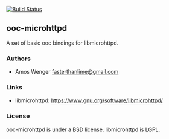 [![Build Status](https://travis-ci.org/fasterthanlime/ooc-microhttpd.svg?branch=master)](https://travis-ci.org/fasterthanlime/ooc-microhttpd)

## ooc-microhttpd

A set of basic ooc bindings for libmicrohttpd.

### Authors

  * Amos Wenger <fasterthanlime@gmail.com>
  
### Links

  * libmicrohttpd: <https://www.gnu.org/software/libmicrohttpd/>

### License

ooc-microhttpd is under a BSD license. libmicrohttpd is LGPL.

